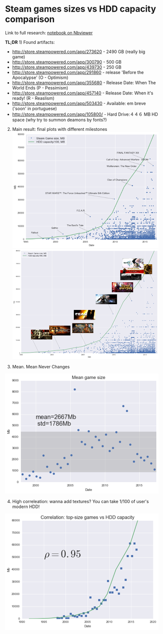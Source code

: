 # Steam games sizes vs HDD capacity comparison

Link to full research: [notebook on Nbviewer](https://nbviewer.jupyter.org/github/Amarchuk/steam-games-vs-hdd-capacity/blob/master/steam_games_size_vs_hdd_capacity.ipynb)

**TL;DR** 1) Found artifacts: 
* http://store.steampowered.com/app/273620 - 2490 GB (really big game)
* http://store.steampowered.com/app/300790 - 500 GB
* http://store.steampowered.com/app/439730 - 250 GB
* http://store.steampowered.com/app/291860 - release 'Before the Apocalypse' (O - Optimism)
* http://store.steampowered.com/app/355680 - Release Date: When The World Ends (P - Pessimism)
* http://store.steampowered.com/app/457140 - Release Date: When it's ready! (R - Reaslism)
* http://store.steampowered.com/app/503430 - Available: em breve ('soon' in portuguese)
* http://store.steampowered.com/app/105800/ - Hard Drive:４４６ MB HD space (why try to summon deamons by fonts?)

2) Main result: final plots with different milestones
![final_with_annotations](https://github.com/Amarchuk/steam-games-vs-hdd-capacity/blob/master/final_with_annotations.png "final_with_annotations")
![final_with_logos](https://github.com/Amarchuk/steam-games-vs-hdd-capacity/blob/master/final_with_logos.png "final_with_logos")

3) Mean. Mean Never Changes

![mean_game_size](https://github.com/Amarchuk/steam-games-vs-hdd-capacity/blob/master/mean_game_size.png "mean_game_size")

4) High correleation: wanna add textures? You can take 1/100 of user's modern HDD!

![correlation_plot](https://github.com/Amarchuk/steam-games-vs-hdd-capacity/blob/master/correlation_plot.png "correlation_plot")
